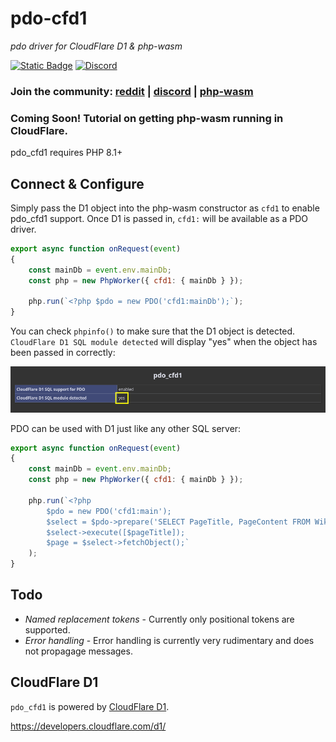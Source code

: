 # pdo-cfd1

*pdo driver for CloudFlare D1 & php-wasm*

[![Static Badge](https://img.shields.io/badge/reddit-always%20online-336699?style=for-the-badge&logo=reddit)](https://www.reddit.com/r/phpwasm/) [![Discord](https://img.shields.io/discord/1199824765666463835?style=for-the-badge&logo=discord&link=https%3A%2F%2Fdiscord.gg%2Fj8VZzju7gJ)](https://discord.gg/j8VZzju7gJ)

### Join the community: [reddit](https://www.reddit.com/r/phpwasm/) | [discord](https://discord.gg/j8VZzju7gJ) | [php-wasm](https://github.com/seanmorris/php-wasm)

### Coming Soon! Tutorial on getting php-wasm running in CloudFlare.

pdo_cfd1 requires PHP 8.1+

## Connect & Configure

Simply pass the D1 object into the php-wasm constructor as `cfd1` to enable pdo_cfd1 support. Once D1 is passed in, `cfd1:` will be available as a PDO driver.

```javascript
export async function onRequest(event)
{
    const mainDb = event.env.mainDb;
    const php = new PhpWorker({ cfd1: { mainDb } });

    php.run(`<?php $pdo = new PDO('cfd1:mainDb');`);
}
```

You can check `phpinfo()` to make sure that the D1 object is detected. `CloudFlare D1 SQL module detected` will display "yes" when the object has been passed in correctly:

![](https://raw.githubusercontent.com/seanmorris/pdo-cfd1/refs/heads/master/phpinfo.png)

PDO can be used with D1 just like any other SQL server:

```javascript
export async function onRequest(event)
{
    const mainDb = event.env.mainDb;
    const php = new PhpWorker({ cfd1: { mainDb } });

    php.run(`<?php
        $pdo = new PDO('cfd1:main');
        $select = $pdo->prepare('SELECT PageTitle, PageContent FROM WikiPages WHERE PageTitle = ?');
        $select->execute([$pageTitle]);
        $page = $select->fetchObject();`
    );
}
```

## Todo

* *Named replacement tokens* - Currently only positional tokens are supported.
* *Error handling* - Error handling is currently very rudimentary and does not propagage messages.

## CloudFlare D1

`pdo_cfd1` is powered by [CloudFlare D1](https://developers.cloudflare.com/d1/).

https://developers.cloudflare.com/d1/
